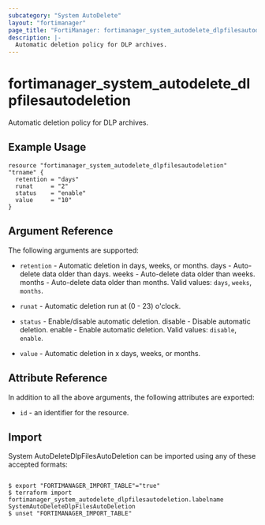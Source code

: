 ```yaml
---
subcategory: "System AutoDelete"
layout: "fortimanager"
page_title: "FortiManager: fortimanager_system_autodelete_dlpfilesautodeletion"
description: |-
  Automatic deletion policy for DLP archives.
---
```


# fortimanager_system_autodelete_dlpfilesautodeletion
Automatic deletion policy for DLP archives.

## Example Usage

```hcl
resource "fortimanager_system_autodelete_dlpfilesautodeletion" "trname" {
  retention = "days"
  runat     = "2"
  status    = "enable"
  value     = "10"
}
```

## Argument Reference


The following arguments are supported:


* `retention` - Automatic deletion in days, weeks, or months. days - Auto-delete data older than <value> days. weeks - Auto-delete data older than <value> weeks. months - Auto-delete data older than <value> months. Valid values: `days`, `weeks`, `months`.

* `runat` - Automatic deletion run at (0 - 23) o'clock.
* `status` - Enable/disable automatic deletion. disable - Disable automatic deletion. enable - Enable automatic deletion. Valid values: `disable`, `enable`.

* `value` - Automatic deletion in x days, weeks, or months.


## Attribute Reference

In addition to all the above arguments, the following attributes are exported:
* `id` - an identifier for the resource.

## Import

System AutoDeleteDlpFilesAutoDeletion can be imported using any of these accepted formats:
```

$ export "FORTIMANAGER_IMPORT_TABLE"="true"
$ terraform import fortimanager_system_autodelete_dlpfilesautodeletion.labelname SystemAutoDeleteDlpFilesAutoDeletion
$ unset "FORTIMANAGER_IMPORT_TABLE"
```

